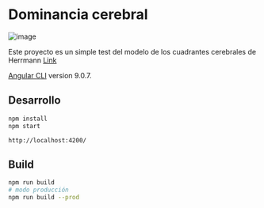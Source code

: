 # Dominancia cerebral
![image](https://user-images.githubusercontent.com/8224759/114638382-187d7c00-9c91-11eb-854e-5e5203cfda5f.png)

Este proyecto es un simple test del modelo de los cuadrantes cerebrales de Herrmann [Link](https://cerebrosconectados.com/)

 [Angular CLI](https://github.com/angular/angular-cli) version 9.0.7.

## Desarrollo
``` bash 
npm install
npm start
```
`http://localhost:4200/`

## Build
``` bash 
npm run build
# modo producción
npm run build --prod 
```

